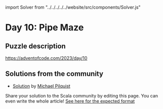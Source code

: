 import Solver from "../../../../../website/src/components/Solver.js"

# Day 10: Pipe Maze

## Puzzle description

https://adventofcode.com/2023/day/10

## Solutions from the community

- [Solution](https://github.com/mpilquist/aoc/blob/main/2023/day10.sc) by [Michael Pilquist](https://github.com/mpilquist)

Share your solution to the Scala community by editing this page.
You can even write the whole article! [See here for the expected format](https://github.com/scalacenter/scala-advent-of-code/discussions/424)
